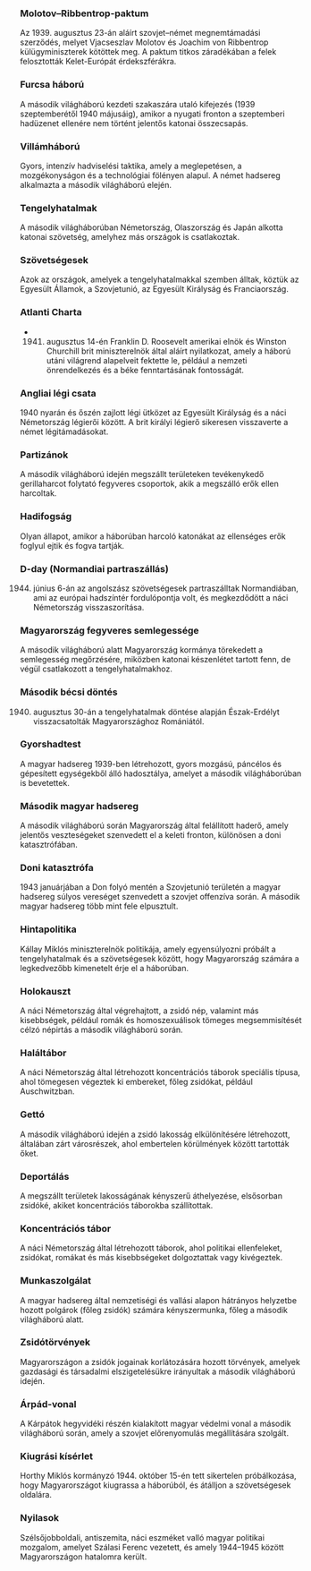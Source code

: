 ### Molotov–Ribbentrop-paktum
Az 1939. augusztus 23-án aláírt szovjet–német megnemtámadási szerződés, melyet Vjacseszlav Molotov és Joachim von Ribbentrop külügyminiszterek kötöttek meg. A paktum titkos záradékában a felek felosztották Kelet-Európát érdekszférákra.

### Furcsa háború
A második világháború kezdeti szakaszára utaló kifejezés (1939 szeptemberétől 1940 májusáig), amikor a nyugati fronton a szeptemberi hadüzenet ellenére nem történt jelentős katonai összecsapás.

### Villámháború
Gyors, intenzív hadviselési taktika, amely a meglepetésen, a mozgékonyságon és a technológiai fölényen alapul. A német hadsereg alkalmazta a második világháború elején.

### Tengelyhatalmak
A második világháborúban Németország, Olaszország és Japán alkotta katonai szövetség, amelyhez más országok is csatlakoztak. 

### Szövetségesek
Azok az országok, amelyek a tengelyhatalmakkal szemben álltak, köztük az Egyesült Államok, a Szovjetunió, az Egyesült Királyság és Franciaország.

### Atlanti Charta
- 1941. augusztus 14-én Franklin D. Roosevelt amerikai elnök és Winston Churchill brit miniszterelnök által aláírt nyilatkozat, amely a háború utáni világrend alapelveit fektette le, például a nemzeti önrendelkezés és a béke fenntartásának fontosságát.

### Angliai légi csata
1940 nyarán és őszén zajlott légi ütközet az Egyesült Királyság és a náci Németország légierői között. A brit királyi légierő sikeresen visszaverte a német légitámadásokat.

### Partizánok
A második világháború idején megszállt területeken tevékenykedő gerillaharcot folytató fegyveres csoportok, akik a megszálló erők ellen harcoltak.

### Hadifogság
Olyan állapot, amikor a háborúban harcoló katonákat az ellenséges erők foglyul ejtik és fogva tartják.

### D-day (Normandiai partraszállás)
1944. június 6-án az angolszász szövetségesek partraszálltak Normandiában, ami az európai hadszíntér fordulópontja volt, és megkezdődött a náci Németország visszaszorítása.

### Magyarország fegyveres semlegessége
A második világháború alatt Magyarország kormánya törekedett a semlegesség megőrzésére, miközben katonai készenlétet tartott fenn, de végül csatlakozott a tengelyhatalmakhoz.

### Második bécsi döntés
1940. augusztus 30-án a tengelyhatalmak döntése alapján Észak-Erdélyt visszacsatolták Magyarországhoz Romániától.

### Gyorshadtest
A magyar hadsereg 1939-ben létrehozott, gyors mozgású, páncélos és gépesített egységekből álló hadosztálya, amelyet a második világháborúban is bevetettek.

### Második magyar hadsereg
A második világháború során Magyarország által felállított haderő, amely jelentős veszteségeket szenvedett el a keleti fronton, különösen a doni katasztrófában.

### Doni katasztrófa
1943 januárjában a Don folyó mentén a Szovjetunió területén a magyar hadsereg súlyos vereséget szenvedett a szovjet offenzíva során. A második magyar hadsereg több mint fele elpusztult.

### Hintapolitika
Kállay Miklós miniszterelnök politikája, amely egyensúlyozni próbált a tengelyhatalmak és a szövetségesek között, hogy Magyarország számára a legkedvezőbb kimenetelt érje el a háborúban.

### Holokauszt
A náci Németország által végrehajtott, a zsidó nép, valamint más kisebbségek, például romák és homoszexuálisok tömeges megsemmisítését célzó népirtás a második világháború során.

### Haláltábor
A náci Németország által létrehozott koncentrációs táborok speciális típusa, ahol tömegesen végeztek ki embereket, főleg zsidókat, például Auschwitzban.

### Gettó
A második világháború idején a zsidó lakosság elkülönítésére létrehozott, általában zárt városrészek, ahol embertelen körülmények között tartották őket.

### Deportálás
A megszállt területek lakosságának kényszerű áthelyezése, elsősorban zsidóké, akiket koncentrációs táborokba szállítottak.

### Koncentrációs tábor
A náci Németország által létrehozott táborok, ahol politikai ellenfeleket, zsidókat, romákat és más kisebbségeket dolgoztattak vagy kivégeztek.

### Munkaszolgálat
A magyar hadsereg által nemzetiségi és vallási alapon hátrányos helyzetbe hozott polgárok (főleg zsidók) számára kényszermunka, főleg a második világháború alatt.

### Zsidótörvények
Magyarországon a zsidók jogainak korlátozására hozott törvények, amelyek gazdasági és társadalmi elszigetelésükre irányultak a második világháború idején.

### Árpád-vonal
A Kárpátok hegyvidéki részén kialakított magyar védelmi vonal a második világháború során, amely a szovjet előrenyomulás megállítására szolgált.

### Kiugrási kísérlet
Horthy Miklós kormányzó 1944. október 15-én tett sikertelen próbálkozása, hogy Magyarországot kiugrassa a háborúból, és átálljon a szövetségesek oldalára.

### Nyilasok
Szélsőjobboldali, antiszemita, náci eszméket valló magyar politikai mozgalom, amelyet Szálasi Ferenc vezetett, és amely 1944–1945 között Magyarországon hatalomra került.